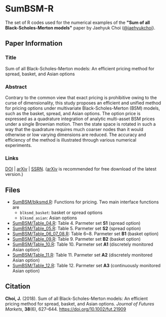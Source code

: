 # SumBSM-R

The set of R codes used for the numerical examples of the __"Sum of all Black-Scholes-Merton models"__ paper by Jaehyuk Choi ([@jaehyukchoi](https://github.com/jaehyukchoi)).

## Paper Information
### Title
Sum of all Black-Scholes-Merton models: An efficient pricing method for spread, basket, and Asian options

### Abstract
Contrary to the common view that exact pricing is prohibitive owing to the curse of dimensionality, this study proposes an efficient and unified method for pricing options under multivariate Black-Scholes-Merton (BSM) models, such as the basket, spread, and Asian options. The option price is expressed as a quadrature integration of analytic multi-asset BSM prices under a single Brownian motion. Then the state space is rotated in such a way that the quadrature requires much coarser nodes than it would otherwise or low varying dimensions are reduced. The accuracy and efficiency of the method is illustrated through various numerical experiments.

### Links
[DOI](https://doi.org/10.1002/fut.21909) | [arXiv](http://arxiv.org/abs/1805.03172) | [SSRN](http://ssrn.com/abstract=2913048).
([arXiv](http://arxiv.org/abs/1805.03172) is recommended for free download of the latest version.)

## Files
* [SumBSM/blksmd.R](SumBSM/blksmd.R): Functions for pricing. Two main interface functions are 
  * `blksmd_basket`: basket or spread options
  * `blksmd_asian`: Asian options 
* [SumBSM/Table_04.R](SumBSM/Table_04.R): Table 4. Parmeter set __S1__ (spread option)
* [SumBSM/Table_05.R](SumBSM/Table_05.R): Table 5. Parmeter set __S2__ (spread option)
* [SumBSM/Table_06_07_08.R](SumBSM/Table_06_07_08.R): Table 6~8. Parmeter set __B1__ (basket option)
* [SumBSM/Table_09.R](SumBSM/Table_09.R): Table 9. Parmeter set __B2__ (basket option)
* [SumBSM/Table_10.R](SumBSM/Table_10.R): Table 10. Parmeter set __A1__ (discretely monitored Asian option)
* [SumBSM/Table_11.R](SumBSM/Table_11.R): Table 11. Parmeter set __A2__ (discretely monitored Asian option)
* [SumBSM/Table_12.R](SumBSM/Table_12.R): Table 12. Parmeter set __A3__ (continuously monitored Asian option)

## Citation
__Choi, J.__ (2018). Sum of all Black-Scholes-Merton models: An efficient pricing method for spread, basket, and Asian options. *Journal of Futures Markets*, __38__(6), 627–644. https://doi.org/10.1002/fut.21909
